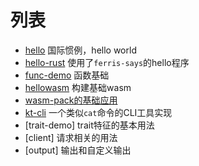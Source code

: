 # 列表

- [hello](hello) 国际惯例，hello world
- [hello-rust](hello-rust) 使用了`ferris-says`的hello程序
- [func-demo](func-demo) 函数基础
- [hellowasm](hellowasm) 构建基础wasm
- [wasm-pack的基础应用](hello-webassembly)
- [kt-cli](kt-cli) 一个类似`cat`命令的CLI工具实现
- [trait-demo] trait特征的基本用法
- [client] 请求相关的用法
- [output] 输出和自定义输出
